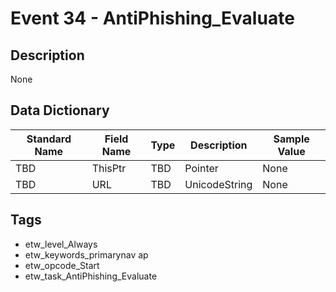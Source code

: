 # Event 34 - AntiPhishing_Evaluate

## Description
None

## Data Dictionary
|Standard Name|Field Name|Type|Description|Sample Value|
|---|---|---|---|---|
|TBD|ThisPtr|TBD|Pointer|None|None|
|TBD|URL|TBD|UnicodeString|None|None|

## Tags
* etw_level_Always
* etw_keywords_primarynav ap
* etw_opcode_Start
* etw_task_AntiPhishing_Evaluate